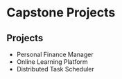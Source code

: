 # Capstone Projects

## Projects
- Personal Finance Manager
- Online Learning Platform
- Distributed Task Scheduler
